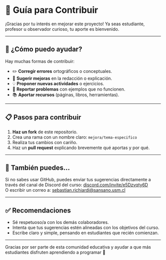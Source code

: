 # 🤝 Guía para Contribuir

¡Gracias por tu interés en mejorar este proyecto! Ya seas estudiante, profesor u observador curioso, tu aporte es bienvenido.

---

## 🧭 ¿Cómo puedo ayudar?

Hay muchas formas de contribuir:

- ✏️ **Corregir errores** ortográficos o conceptuales.
- 🧠 **Sugerir mejoras** en la redacción o explicación.
- 💡 **Proponer nuevas actividades** o ejercicios.
- 🧪 **Reportar problemas** con ejemplos que no funcionen.
- 📚 **Aportar recursos** (páginas, libros, herramientas).

---

## 📋 Pasos para contribuir

1. **Haz un fork** de este repositorio.
2. Crea una rama con un nombre claro: `mejora/tema-especifico`
3. Realiza tus cambios con cariño.
4. Haz un **pull request** explicando brevemente qué aportas y por qué.

---

## 📩 También puedes...

Si no sabes usar GitHub, puedes enviar tus sugerencias directamente a través del canal de Discord del curso: [discord.com/invite/e5Dzvqty6D](https://discord.com/invite/e5Dzvqty6D)  
O escribir un correo a: [sebastian.richiardi@sansano.usm.cl](mailto:sebastian.richiardi@sansano.usm.cl)

---

## ✅ Recomendaciones

- Sé respetuoso/a con los demás colaboradores.
- Intenta que tus sugerencias estén alineadas con los objetivos del curso.
- Escribe claro y simple, pensando en estudiantes que recién comienzan.

---

Gracias por ser parte de esta comunidad educativa y ayudar a que más estudiantes disfruten aprendiendo a programar 🧡